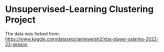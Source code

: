 # Unsupervised-Learning Clustering Project

The data was forked from:
https://www.kaggle.com/datasets/jamiewelsh2/nba-player-salaries-2022-23-season
